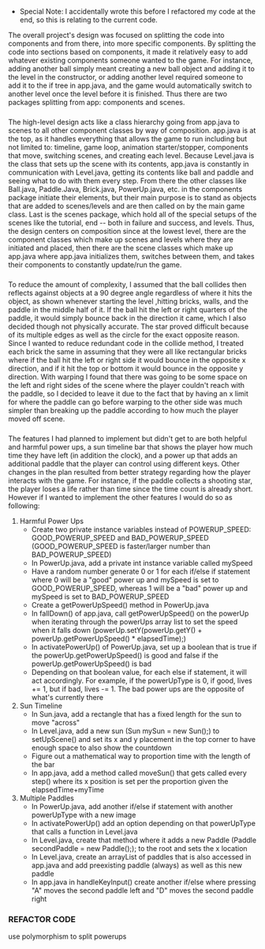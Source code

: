* Special Note: I accidentally wrote this before I refactored my code at the end, so this is relating to the current 
code.

The overall project's design was focused on splitting the code into components and from there, into more specific 
components. By splitting the code into sections based on components, it made it relatively easy to add whatever existing
components someone wanted to the game. For instance, adding another ball simply meant creating a new ball object and 
adding it to the level in the constructor, or adding another level required someone to add it to the if tree in 
app.java, and the game would automatically switch to another level once the level before it is finished. Thus there are
two packages splitting from app: components and scenes.

###

The high-level design acts like a class hierarchy going from app.java to scenes to all other component classes by 
way of composition. app.java is at the top, as it handles everything that allows the game to run including but not 
limited to: timeline, game loop, animation starter/stopper, components that move, switching scenes, and creating each 
level. Because Level.java is the class that sets up the scene with its contents, app.java is constantly in 
communication with Level.java, getting its contents like ball and paddle and seeing what to do with them every step. 
From there the other classes like Ball.java, Paddle.Java, Brick.java, PowerUp.java, etc. in the components package 
initiate their elements, but their main purpose is to stand as objects that are added to scenes/levels and are then 
called on by the main game class. Last is the scenes package, which hold all of the special setups of the scenes like 
the tutorial, end -- both in failure and success, and levels. Thus, the design centers on composition since at the 
lowest level, there are the component classes which make up scenes and levels where they are initiated and placed, then
there are the scene classes which make up app.java where app.java initializes them, switches between them, and takes 
their components to constantly update/run the game. 

###

To reduce the amount of complexity, I assumed that the ball collides then reflects against objects at a 90 degree angle 
regardless of where it hits the object, as shown whenever starting the level ,hitting bricks, walls, and the paddle in 
the middle half of it. If the ball hit the left or right quarters of the paddle, it would simply bounce back in the 
direction it came, which I also decided though not physically accurate. The star proved difficult because of its 
multiple edges as well as the circle for the exact opposite reason. Since I wanted to reduce redundant code in the 
collide method, I treated each brick the same in assuming that they were all like rectangular bricks where if the ball 
hit the left or right side it would bounce in the opposite x direction, and if it hit the top or bottom it would bounce
in the opposite y direction. With warping I found that there was going to be some space on the left and right sides of 
the scene where the player couldn't reach with the paddle, so I decided to leave it due to the fact that by having an x 
limit for where the paddle can go before warping to the other side was much simpler than breaking up the paddle 
according to how much the player moved off scene. 

###
The features I had planned to implement but didn't get to are both helpful and harmful power ups, a sun timeline bar 
that shows the player how much time they have left (in addition the clock), and a power up that adds an additional 
paddle that the player can control using different keys. Other changes in the plan resulted from better strategy 
regarding how the player interacts with the game. For instance, if the paddle collects a shooting star, the player 
loses a life rather than time since the time count is already short. However if I wanted to implement the other 
features I would do so as following:

1. Harmful Power Ups
    - Create two private instance variables instead of POWERUP_SPEED: GOOD_POWERUP_SPEED and BAD_POWERUP_SPEED 
      (GOOD_POWERUP_SPEED is faster/larger number than BAD_POWERUP_SPEED)
    - In PowerUp.java, add a private int instance variable called mySpeed
    - Have a random number generate 0 or 1 for each if/else if statement where 0 will be a "good" power up and mySpeed 
      is set to GOOD_POWERUP_SPEED, whereas 1 will be a "bad" power up and mySpeed is set to BAD_POWERUP_SPEED
    - Create a getPowerUpSpeed() method in PowerUp.java
    - In fallDown() of app.java, call getPowerUpSpeed() on the powerUp when iterating through the powerUps array list 
      to set the speed when it falls down (powerUp.setY(powerUp.getY() + powerUp.getPowerUpSpeed() * elapsedTime);)
    - In activatePowerUp() of PowerUp.java, set up a boolean that is true if the powerUp.getPowerUpSpeed() is good and 
      false if the powerUp.getPowerUpSpeed() is bad
    - Depending on that boolean value, for each else if statement, it will act accordingly. For example, if the 
      powerUpType is 0, if good, lives += 1, but if bad, lives -= 1. The bad power ups are the opposite of what's 
      currently there
2. Sun Timeline
    - In Sun.java, add a rectangle that has a fixed length for the sun to move "across"
    - In Level.java, add a new sun (Sun mySun = new Sun();) to setUpScene() and set its x and y placement in the top 
      corner to have enough space to also show the countdown
    - Figure out a mathematical way to proportion time with the length of the bar
    - In app.java, add a method called moveSun() that gets called every step() where its x position is set per the 
      proportion given the elapsedTime+myTime
3. Multiple Paddles
    - In PowerUp.java, add another if/else if statement with another powerUpType with a new image
    - In activatePowerUp() add an option depending on that powerUpType that calls a function in Level.java
    - In Level.java, create that method where it adds a new Paddle (Paddle secondPaddle = new Paddle();); to the root 
      and sets the x location 
    - In Level.java, create an arrayList of paddles that is also accessed in app.java and add preexisting paddle 
      (always) as well as this new paddle
    - In app.java in handleKeyInput() create another if/else where pressing "A" moves the second paddle left and "D" 
      moves the second paddle right

### REFACTOR CODE
use polymorphism to split powerups 
